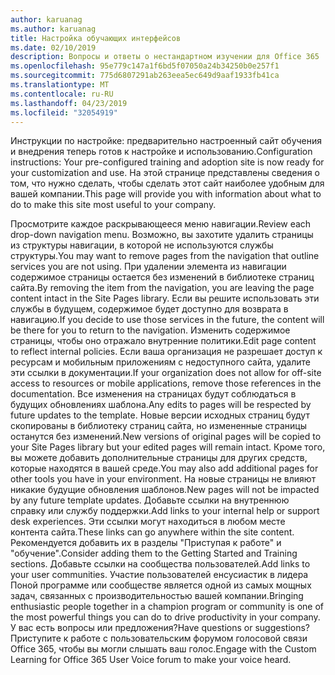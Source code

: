 ```yaml
---
author: karuanag
ms.author: karuanag
title: Настройка обучающих интерфейсов
ms.date: 02/10/2019
description: Вопросы и ответы о нестандартном изучении для Office 365
ms.openlocfilehash: 95e779c147a1f6bd5f07050a24b34250b0e257f1
ms.sourcegitcommit: 775d6807291ab263eea5ec649d9aaf1933fb41ca
ms.translationtype: MT
ms.contentlocale: ru-RU
ms.lasthandoff: 04/23/2019
ms.locfileid: "32054919"
---
```

<span data-ttu-id="59478-103">Инструкции по настройке: предварительно настроенный сайт обучения и внедрения теперь готов к настройке и использованию.</span><span class="sxs-lookup"><span data-stu-id="59478-103">Configuration instructions: Your pre-configured training and adoption site is now ready for your customization and use.</span></span> <span data-ttu-id="59478-104">На этой странице представлены сведения о том, что нужно сделать, чтобы сделать этот сайт наиболее удобным для вашей компании.</span><span class="sxs-lookup"><span data-stu-id="59478-104">This page will provide you with information about what to do to make this site most useful to your company.</span></span>

<span data-ttu-id="59478-105">Просмотрите каждое раскрывающееся меню навигации.</span><span class="sxs-lookup"><span data-stu-id="59478-105">Review each drop-down navigation menu.</span></span> <span data-ttu-id="59478-106">Возможно, вы захотите удалить страницы из структуры навигации, в которой не используются службы структуры.</span><span class="sxs-lookup"><span data-stu-id="59478-106">You may want to remove pages from the navigation that outline services you are not using.</span></span> <span data-ttu-id="59478-107">При удалении элемента из навигации содержимое страницы остается без изменений в библиотеке страниц сайта.</span><span class="sxs-lookup"><span data-stu-id="59478-107">By removing the item from the navigation, you are leaving the page content intact in the Site Pages library.</span></span> <span data-ttu-id="59478-108">Если вы решите использовать эти службы в будущем, содержимое будет доступно для возврата в навигацию.</span><span class="sxs-lookup"><span data-stu-id="59478-108">If you decide to use those services in the future, the content will be there for you to return to the navigation.</span></span> <span data-ttu-id="59478-109">Изменить содержимое страницы, чтобы оно отражало внутренние политики.</span><span class="sxs-lookup"><span data-stu-id="59478-109">Edit page content to reflect internal policies.</span></span> <span data-ttu-id="59478-110">Если ваша организация не разрешает доступ к ресурсам и мобильным приложениям с недоступного сайта, удалите эти ссылки в документации.</span><span class="sxs-lookup"><span data-stu-id="59478-110">If your organization does not allow for off-site access to resources or mobile applications, remove those references in the documentation.</span></span> <span data-ttu-id="59478-111">Все изменения на страницах будут соблюдаться в будущих обновлениях шаблона.</span><span class="sxs-lookup"><span data-stu-id="59478-111">Any edits to pages will be respected by future updates to the template.</span></span> <span data-ttu-id="59478-112">Новые версии исходных страниц будут скопированы в библиотеку страниц сайта, но измененные страницы останутся без изменений.</span><span class="sxs-lookup"><span data-stu-id="59478-112">New versions of original pages will be copied to your Site Pages library but your edited pages will remain intact.</span></span> <span data-ttu-id="59478-113">Кроме того, вы можете добавить дополнительные страницы для других средств, которые находятся в вашей среде.</span><span class="sxs-lookup"><span data-stu-id="59478-113">You may also add additional pages for other tools you have in your environment.</span></span> <span data-ttu-id="59478-114">На новые страницы не влияют никакие будущие обновления шаблонов.</span><span class="sxs-lookup"><span data-stu-id="59478-114">New pages will not be impacted by any future template updates.</span></span> <span data-ttu-id="59478-115">Добавьте ссылки на внутреннюю справку или службу поддержки.</span><span class="sxs-lookup"><span data-stu-id="59478-115">Add links to your internal help or support desk experiences.</span></span> <span data-ttu-id="59478-116">Эти ссылки могут находиться в любом месте контента сайта.</span><span class="sxs-lookup"><span data-stu-id="59478-116">These links can go anywhere within the site content.</span></span> <span data-ttu-id="59478-117">Рекомендуется добавить их в разделы "Приступая к работе" и "обучение".</span><span class="sxs-lookup"><span data-stu-id="59478-117">Consider adding them to the Getting Started and Training sections.</span></span> <span data-ttu-id="59478-118">Добавьте ссылки на сообщества пользователей.</span><span class="sxs-lookup"><span data-stu-id="59478-118">Add links to your user communities.</span></span> <span data-ttu-id="59478-119">Участие пользователей енсусиастик в лидера Поной программе или сообществе является одной из самых мощных задач, связанных с производительностью вашей компании.</span><span class="sxs-lookup"><span data-stu-id="59478-119">Bringing enthusiastic people together in a champion program or community is one of the most powerful things you can do to drive productivity in your company.</span></span>  
<span data-ttu-id="59478-120">У вас есть вопросы или предложения?</span><span class="sxs-lookup"><span data-stu-id="59478-120">Have questions or suggestions?</span></span> <span data-ttu-id="59478-121">Приступите к работе с пользовательским форумом голосовой связи Office 365, чтобы вы могли слышать ваш голос.</span><span class="sxs-lookup"><span data-stu-id="59478-121">Engage with the Custom Learning for Office 365 User Voice forum to make your voice heard.</span></span> 